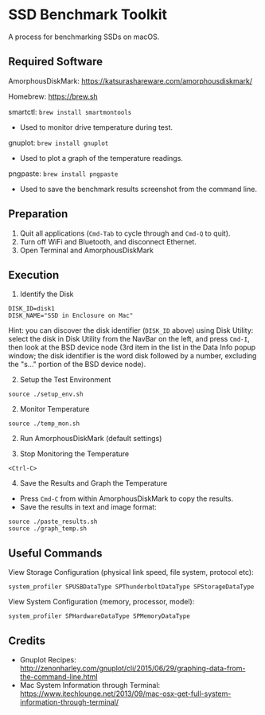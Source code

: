 # SSD Benchmark Toolkit

A process for benchmarking SSDs on macOS.

## Required Software

AmorphousDiskMark: https://katsurashareware.com/amorphousdiskmark/

Homebrew: https://brew.sh

smartctl: `brew install smartmontools`
- Used to monitor drive temperature during test.

gnuplot: `brew install gnuplot`
- Used to plot a graph of the temperature readings.

pngpaste: `brew install pngpaste`
- Used to save the benchmark results screenshot from the command line.

## Preparation

1. Quit all applications (`Cmd-Tab` to cycle through and `Cmd-Q` to quit).
2. Turn off WiFi and Bluetooth, and disconnect Ethernet.
3. Open Terminal and AmorphousDiskMark

## Execution

1. Identify the Disk

```
DISK_ID=disk1
DISK_NAME="SSD in Enclosure on Mac"
```

Hint: you can discover the disk identifier (`DISK_ID` above) using Disk Utility: select the disk in Disk Utility from
the NavBar on the left, and press `Cmd-I`, then look at the BSD device node (3rd item in the list in the Data Info popup
window; the disk identifier is the word disk followed by a number, excluding the "s..." portion of the BSD device
node).

2. Setup the Test Environment

```
source ./setup_env.sh
```

2. Monitor Temperature

```
source ./temp_mon.sh
```

2. Run AmorphousDiskMark (default settings)

3. Stop Monitoring the Temperature

```
<Ctrl-C>
```

4. Save the Results and Graph the Temperature

- Press `Cmd-C` from within AmorphousDiskMark to copy the results.
- Save the results in text and image format:

```
source ./paste_results.sh
source ./graph_temp.sh
```

## Useful Commands

View Storage Configuration (physical link speed, file system, protocol etc):

```
system_profiler SPUSBDataType SPThunderboltDataType SPStorageDataType
```

View System Configuration (memory, processor, model):

```
system_profiler SPHardwareDataType SPMemoryDataType
```

## Credits

* Gnuplot Recipes: http://zenonharley.com/gnuplot/cli/2015/06/29/graphing-data-from-the-command-line.html
* Mac System Information through Terminal: https://www.itechlounge.net/2013/09/mac-osx-get-full-system-information-through-terminal/
